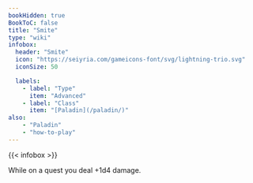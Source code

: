 ```yaml
---
bookHidden: true
BookToC: false
title: "Smite"
type: "wiki"
infobox:
  header: "Smite"
  icon: "https://seiyria.com/gameicons-font/svg/lightning-trio.svg"
  iconSize: 50

  labels:
    - label: "Type"
      item: "Advanced"
    - label: "Class"
      item: "[Paladin](/paladin/)"
also:
    - "Paladin"
    - "how-to-play"
---
```


{{< infobox >}}

While on a quest you deal +1d4 damage.